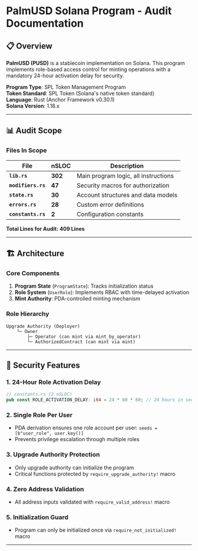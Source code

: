 # PalmUSD Solana Program - Audit Documentation

## 📋 Overview

**PalmUSD (PUSD)** is a stablecoin implementation on Solana. This program implements role-based access control for minting operations with a mandatory 24-hour activation delay for security.

**Program Type**: SPL Token Management Program  
**Token Standard**: SPL Token (Solana's native token standard)  
**Language**: Rust (Anchor Framework v0.30.1)  
**Solana Version**: 1.18.x

---

## 📊 Audit Scope
 

### Files In Scope

| File | nSLOC |   Description |
|------|-------|-------------|
| **`lib.rs`** | **302** |  Main program logic, all instructions |
| **`modifiers.rs`** | **47** |  Security macros for authorization |
| **`state.rs`** | **30** |  Account structures and data models |
| **`errors.rs`** | **28** |   Custom error definitions |
| **`constants.rs`** | **2** |   Configuration constants |

**Total Lines for Audit: 409 Lines**
 

 
---

## 🏗️ Architecture

### Core Components

1. **Program State** (`ProgramState`): Tracks initialization status
2. **Role System** (`UserRole`): Implements RBAC with time-delayed activation
3. **Mint Authority**: PDA-controlled minting mechanism

### Role Hierarchy

```
Upgrade Authority (Deployer)
    └─ Owner
        ├─ Operator (can mint via mint_by_operator)
        └─ AuthorizedContract (can mint via mint)
```

---

## 🔐 Security Features

### 1. **24-Hour Role Activation Delay**
```rust
// constants.rs (2 nSLOC)
pub const ROLE_ACTIVATION_DELAY: i64 = 24 * 60 * 60; // 24 hours in seconds
```

### 2. **Single Role Per User**
- PDA derivation ensures one role account per user: `seeds = [b"user_role", user.key()]`
- Prevents privilege escalation through multiple roles

### 3. **Upgrade Authority Protection**
- Only upgrade authority can initialize the program
- Critical functions protected by `require_upgrade_authority!` macro

### 4. **Zero Address Validation**
- All address inputs validated with `require_valid_address!` macro

### 5. **Initialization Guard**
- Program can only be initialized once via `require_not_initialized!` macro

---
 